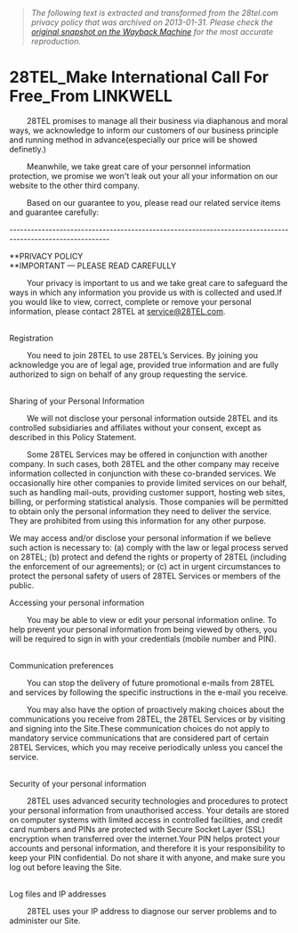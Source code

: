 > *The following text is extracted and transformed from the 28tel.com privacy policy that was archived on 2013-01-31. Please check the [original snapshot on the Wayback Machine](https://web.archive.org/web/20130131083635id_/http%3A//www.28tel.com/English/Contacts/About_28tel.asp%3Fclassid%3D8) for the most accurate reproduction.*

# 28TEL_Make International Call For Free_From LINKWELL

        28TEL promises to manage all their business via diaphanous and moral ways, we acknowledge to inform our customers of our business principle and running method in advance(especially our price will be showed definetly.)

        Meanwhile, we take great care of your personnel information protection, we promise we won't leak out your all your information on our website to the other third company.

        Based on our guarantee to you, please read our related service items and guarantee carefully:

\----------------------------------------------------------------------------------------------------------

**PRIVACY POLICY  
**IMPORTANT — PLEASE READ CAREFULLY

        Your privacy is important to us and we take great care to safeguard the ways in which any information you provide us with is collected and used.If you would like to view, correct, complete or remove your personal information, please contact 28TEL at service@28TEL.com.   
 

Registration

        You need to join 28TEL to use 28TEL’s Services. By joining you acknowledge you are of legal age, provided true information and are fully authorized to sign on behalf of any group requesting the service.   
 

Sharing of your Personal Information

        We will not disclose your personal information outside 28TEL and its controlled subsidiaries and affiliates without your consent, except as described in this Policy Statement.

        Some 28TEL Services may be offered in conjunction with another company. In such cases, both 28TEL and the other company may receive information collected in conjunction with these co-branded services. We occasionally hire other companies to provide limited services on our behalf, such as handling mail-outs, providing customer support, hosting web sites, billing, or performing statistical analysis. Those companies will be permitted to obtain only the personal information they need to deliver the service. They are prohibited from using this information for any other purpose.

We may access and/or disclose your personal information if we believe such action is necessary to: (a) comply with the law or legal process served on 28TEL; (b) protect and defend the rights or property of 28TEL (including the enforcement of our agreements); or (c) act in urgent circumstances to protect the personal safety of users of 28TEL Services or members of the public.

Accessing your personal information

        You may be able to view or edit your personal information online. To help prevent your personal information from being viewed by others, you will be required to sign in with your credentials (mobile number and PIN).   
 

Communication preferences

        You can stop the delivery of future promotional e-mails from 28TEL and services by following the specific instructions in the e-mail you receive.

        You may also have the option of proactively making choices about the communications you receive from 28TEL, the 28TEL Services or by visiting and signing into the Site.These communication choices do not apply to mandatory service communications that are considered part of certain 28TEL Services, which you may receive periodically unless you cancel the service.   
 

Security of your personal information

        28TEL uses advanced security technologies and procedures to protect your personal information from unauthorised access. Your details are stored on computer systems with limited access in controlled facilities, and credit card numbers and PINs are protected with Secure Socket Layer (SSL) encryption when transferred over the internet.Your PIN helps protect your accounts and personal information, and therefore it is your responsibility to keep your PIN confidential. Do not share it with anyone, and make sure you log out before leaving the Site.   
 

Log files and IP addresses

        28TEL uses your IP address to diagnose our server problems and to administer our Site.

[](http://www.28tel.com/English/Contacts/Policy.aspx#top)
